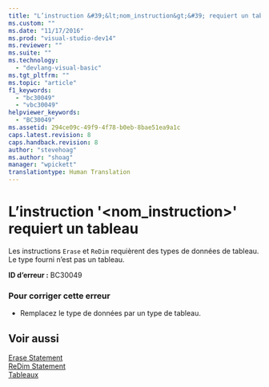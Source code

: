 ```yaml
---
title: "L’instruction &#39;&lt;nom_instruction&gt;&#39; requiert un tableau | Microsoft Docs"
ms.custom: ""
ms.date: "11/17/2016"
ms.prod: "visual-studio-dev14"
ms.reviewer: ""
ms.suite: ""
ms.technology: 
  - "devlang-visual-basic"
ms.tgt_pltfrm: ""
ms.topic: "article"
f1_keywords: 
  - "bc30049"
  - "vbc30049"
helpviewer_keywords: 
  - "BC30049"
ms.assetid: 294ce09c-49f9-4f78-b0eb-8bae51ea9a1c
caps.latest.revision: 8
caps.handback.revision: 8
author: "stevehoag"
ms.author: "shoag"
manager: "wpickett"
translationtype: Human Translation
---
```

# L’instruction &#39;&lt;nom_instruction&gt;&#39; requiert un tableau
Les instructions `Erase` et `ReDim` requièrent des types de données de tableau. Le type fourni n’est pas un tableau.  
  
 **ID d’erreur :** BC30049  
  
### Pour corriger cette erreur  
  
-   Remplacez le type de données par un type de tableau.  
  
## Voir aussi  
 [Erase Statement](../../visual-basic/language-reference/statements/erase-statement.md)   
 [ReDim Statement](../../visual-basic/language-reference/statements/redim-statement.md)   
 [Tableaux](../../visual-basic/programming-guide/language-features/arrays/index.md)